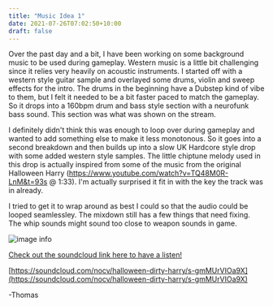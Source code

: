 ```yaml
---
title: "Music Idea 1"
date: 2021-07-26T07:02:50+10:00
draft: false
---
```


Over the past day and a bit, I have been working on some background music to be used during gameplay. Western music is a little bit challenging since it relies very heavily on acoustic instruments. I started off with a western style guitar sample and overlayed some drums, violin and sweep effects for the intro. The drums in the beginning have a Dubstep kind of vibe to them, but I felt it needed to be a bit faster paced to match the gameplay. So it drops into a 160bpm drum and bass style section with a neurofunk bass sound. This section was what was shown on the stream.

I definitely didn't think this was enough to loop over during gameplay and wanted to add something else to make it less monotonous. So it goes into a second breakdown and then builds up into a slow UK Hardcore style drop with some added western style samples. The little chiptune melody used in this drop is actually inspired from some of the music from the original Halloween Harry (https://www.youtube.com/watch?v=TQ48M0R-LnM&t=93s @ 1:33). I'm actually surprised it fit in with the key the track was in already.

I tried to get it to wrap around as best I could so that the audio could be looped seamlessley. The mixdown still has a few things that need fixing. The whip sounds might sound too close to weapon sounds in game.

![image info](https://nocv.net/pyGameMusic1.JPG) 

[Check out the soundcloud link here to have a listen!](https://soundcloud.com/nocv/halloween-dirty-harry/s-gmMUrVIOa9X)
	
[https://soundcloud.com/nocv/halloween-dirty-harry/s-gmMUrVIOa9X](https://soundcloud.com/nocv/halloween-dirty-harry/s-gmMUrVIOa9X)

-Thomas